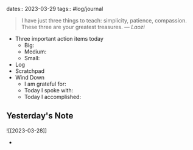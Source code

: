 dates:: 2023-03-29
tags:: #log/journal 

> I have just three things to teach: simplicity, patience, compassion. These three are your greatest treasures.
> — <cite>Laozi</cite>

- Three important action items today
	- Big:
	- Medium:
	- Small:
- Log
- Scratchpad
- Wind Down
	- I am grateful for:
	- Today I spoke with:
	- Today I accomplished:

## Yesterday's Note

![[2023-03-28]]

*

